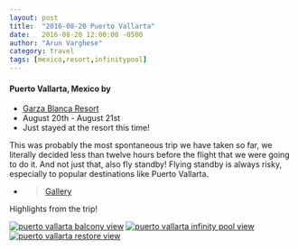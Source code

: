 ```yaml
---
layout: post
title:  "2016-08-20 Puerto Vallarta"
date:   2016-08-20 12:00:00 -0500
author: "Arun Varghese"
category: travel
tags: [mexico,resort,infinitypool]
---
```


#### Puerto Vallarta, Mexico by <i class="fa fa-fw fa-plane"></i> 
+ <i class="fa fa-fw fa-bed"></i> [Garza Blanca Resort](http://www.garzablancaresort.com/)
+ <i class="fa fa-fw fa-calendar"></i> August 20th - August 21st
+ <i class="fa fa-fw fa-map-marker"></i> Just stayed at the resort this time!

This was probably the most spontaneous trip we have taken so far, we literally decided less than twelve hours before the flight that we were going to do it. And not just that, also fly standby! Flying standby is always risky, especially to popular destinations like Puerto Vallarta.   

+ > [Gallery](http://imgur.com/a/t4kRN)

Highlights from the trip!

<div class="img-container">
	<a target="_blank" href="http://i.imgur.com/FQOpjBu.jpg"><img class="img-travel" src="http://i.imgur.com/FQOpjBuh.jpg" alt
	="puerto vallarta balcony view"/></a>
	<a target="_blank" href="http://i.imgur.com/QNxLYSC.jpg"><img class="img-travel" src="http://i.imgur.com/QNxLYSCh.jpg" alt
	="puerto vallarta infinity pool view"/></a>
	<a target="_blank" href="http://i.imgur.com/tI4r2nN.jpg"><img class="img-travel" src="http://i.imgur.com/tI4r2nNh.jpg" alt
	="puerto vallarta restore view"/></a>
</div>





